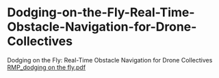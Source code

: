 # Dodging-on-the-Fly-Real-Time-Obstacle-Navigation-for-Drone-Collectives
Dodging on the Fly: Real-Time Obstacle Navigation for Drone Collectives
[RMP_dodging on the fly.pdf](https://github.com/aadivik/Dodging-on-the-Fly-Real-Time-Obstacle-Navigation-for-Drone-Collectives/files/15168046/RMP_dodging.on.the.fly.pdf)
